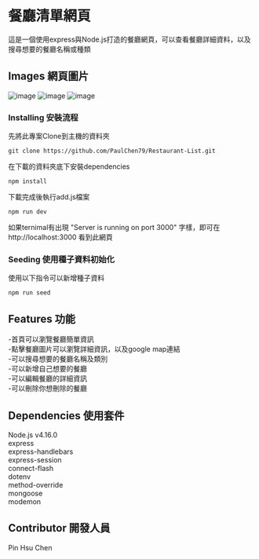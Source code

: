 # 餐廳清單網頁

這是一個使用express與Node.js打造的餐廳網頁，可以查看餐廳詳細資料，以及搜尋想要的餐廳名稱或種類


## Images 網頁圖片

![image](https://github.com/PaulChen79/Restaurant-List/blob/main/public/screenshot/localhost_3000_.png)
![image](https://github.com/PaulChen79/Restaurant-list/blob/29d741a4910d777e6b095d326a3f4d20e62a8d7b/public/screenshot/localhost_3000_noresult.png)
![image](https://github.com/PaulChen79/Restaurant-List/blob/main/public/screenshot/localhost_3000_search_keywords=saba.png)


### Installing 安裝流程

先將此專案Clone到主機的資料夾

```
git clone https://github.com/PaulChen79/Restaurant-List.git
```

在下載的資料夾底下安裝dependencies

```
npm install
```

下載完成後執行add.js檔案

```
npm run dev
```

如果ternimal有出現 "Server is running on port 3000" 字樣，即可在 http://localhost:3000 看到此網頁


### Seeding 使用種子資料初始化

使用以下指令可以新增種子資料

```
npm run seed
```


## Features 功能

-首頁可以瀏覽餐廳簡單資訊  
-點擊餐廳圖片可以瀏覽詳細資訊，以及google map連結  
-可以搜尋想要的餐廳名稱及類別  
-可以新增自己想要的餐廳  
-可以編輯餐廳的詳細資訊  
-可以刪除你想刪除的餐廳  


## Dependencies 使用套件

Node.js v4.16.0  
express  
express-handlebars  
express-session  
connect-flash  
dotenv  
method-override  
mongoose  
modemon  


## Contributor 開發人員

Pin Hsu Chen

